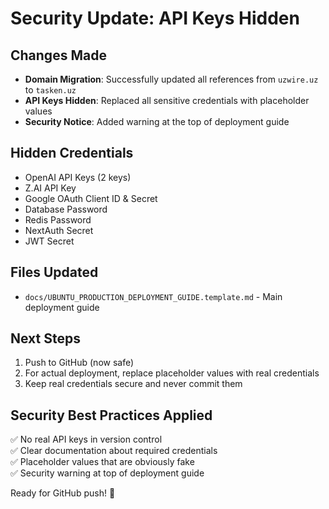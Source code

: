 # Security Update: API Keys Hidden

## Changes Made
- **Domain Migration**: Successfully updated all references from `uzwire.uz` to `tasken.uz`
- **API Keys Hidden**: Replaced all sensitive credentials with placeholder values
- **Security Notice**: Added warning at the top of deployment guide

## Hidden Credentials
- OpenAI API Keys (2 keys)
- Z.AI API Key  
- Google OAuth Client ID & Secret
- Database Password
- Redis Password
- NextAuth Secret
- JWT Secret

## Files Updated
- `docs/UBUNTU_PRODUCTION_DEPLOYMENT_GUIDE.template.md` - Main deployment guide

## Next Steps
1. Push to GitHub (now safe)
2. For actual deployment, replace placeholder values with real credentials
3. Keep real credentials secure and never commit them

## Security Best Practices Applied
✅ No real API keys in version control  
✅ Clear documentation about required credentials  
✅ Placeholder values that are obviously fake  
✅ Security warning at top of deployment guide  

Ready for GitHub push! 🚀
